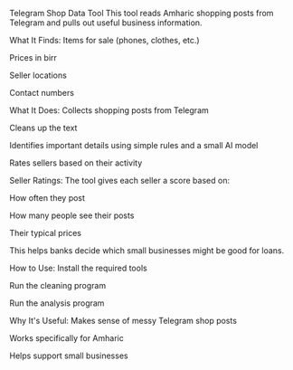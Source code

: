Telegram Shop Data Tool
This tool reads Amharic shopping posts from Telegram and pulls out useful business information.

What It Finds:
Items for sale (phones, clothes, etc.)

Prices in birr

Seller locations

Contact numbers

What It Does:
Collects shopping posts from Telegram

Cleans up the text

Identifies important details using simple rules and a small AI model

Rates sellers based on their activity

Seller Ratings:
The tool gives each seller a score based on:

How often they post

How many people see their posts

Their typical prices

This helps banks decide which small businesses might be good for loans.

How to Use:
Install the required tools

Run the cleaning program

Run the analysis program

Why It's Useful:
Makes sense of messy Telegram shop posts

Works specifically for Amharic

Helps support small businesses


